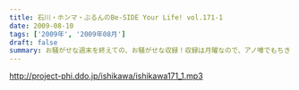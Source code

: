 ```yaml
---
title: 石川・ホンマ・ぶるんのBe-SIDE Your Life! vol.171-1
date: 2009-08-10
tags: ['2009年', '2009年08月']
draft: false
summary: お騒がせな週末を終えての、お騒がせな収録！収録は月曜なので、アノ噂でもちきりな、スタジオでした・・・NAMAE
---
```


http://project-phi.ddo.jp/ishikawa/ishikawa171_1.mp3
